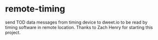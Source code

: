 # remote-timing
send TOD data messages from timing device to dweet.io to be read by timing software in remote location.
Thanks to Zach Henry for starting this project.
